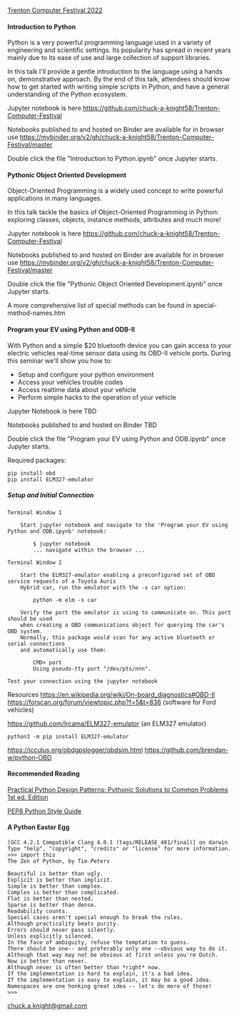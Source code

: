 [Trenton Computer Festival 2022](https://tcf-nj.org/)

#### Introduction to Python

Python is a very powerful programming language used in a variety of engineering and scientific settings.
Its popularity has spread in recent years mainly due to its ease of use and large collection of support libraries.

In this talk I'll provide a gentle introduction to the language using a hands on, demonstrative approach.
By the end of this talk, attendees should know how to get started with writing simple scripts in Python, and
have a general understanding of the Python ecosystem.

Jupyter notebook is here 
https://github.com/chuck-a-knight58/Trenton-Computer-Festival 

Notebooks published to and hosted on Binder are available for in browser use 
https://mybinder.org/v2/gh/chuck-a-knight58/Trenton-Computer-Festival/master

Double click the file "Introduction to Python.ipynb" once Jupyter starts.


#### Pythonic Object Oriented Development

Object-Oriented Programming is a widely used concept to write powerful applications in many languages.

In this talk tackle the basics of Object-Oriented Programming in Python: exploring classes, objects, instance 
methods, attributes and much more!

Jupyter notebook is here 
https://github.com/chuck-a-knight58/Trenton-Computer-Festival 

Notebooks published to and hosted on Binder are available for in browser use 
https://mybinder.org/v2/gh/chuck-a-knight58/Trenton-Computer-Festival/master

Double click the file "Pythonic Object Oriented Development.ipynb" once Jupyter starts.

A more comprehensive list of special methods can be found in special-method-names.htm

#### Program your EV using Python and ODB-II

With Python and a simple $20 bluetooth device you can gain access to your electric vehicles real-time sensor data using its OBD-II vehicle ports. During this seminar we'll show you how to:

* Setup and configure your python environment
* Access your vehicles trouble codes
* Access realtime data about your vehicle
* Perform simple hacks to the operation of your vehicle

Jupyter Notebook is here
TBD

Notebooks published to and hosted on Binder
TBD

Double click the file "Program your EV using Python and ODB.ipynb" once Jupyter starts.

Required packages:

    pip install obd
    pip install ELM327-emulator

##### Setup and Initial Connection

    Terminal Window 1

        Start jupyter notebook and navigate to the 'Program your EV using Python and ODB.ipynb' notebook:

            $ jupyter notebook
            ... navigate within the browser ...

    Terminal Window 2

        Start the ELM327-emulator enabling a preconfigured set of OBD service requests of a Toyota Auris 
        Hybrid car, run the emulator with the -s car option:
    
            python -m elm -s car

        Verify the port the emulator is using to communicate on. This port should be used
        when creating a OBD communications object for querying the car's OBD system. 
        Normally, this package would scan for any active bluetooth or serial connections 
        and automatically use them:

            CMD> port
            Using pseudo-tty port "/dev/pts/nnn".

    Test your connection using the jupyter notebook

Resources
https://en.wikipedia.org/wiki/On-board_diagnostics#OBD-II
https://forscan.org/forum/viewtopic.php?f=5&t=836 (software for Ford vehicles)

https://github.com/Ircama/ELM327-emulator (an ELM327 emulator)

    python3 -m pip install ELM327-emulator


https://icculus.org/obdgpslogger/obdsim.html
https://github.com/brendan-w/python-OBD

#### Recommended Reading

[Practical Python Design Patterns: Pythonic Solutions to Common Problems 1st ed. Edition](https://www.amazon.com/Practical-Python-Design-Patterns-Solutions/dp/1484226798)

[PEP8 Python Style Guide](https://www.python.org/dev/peps/pep-0008/)


#### A Python Easter Egg

```
[GCC 4.2.1 Compatible Clang 4.0.1 (tags/RELEASE_401/final)] on darwin
Type "help", "copyright", "credits" or "license" for more information.
>>> import this
The Zen of Python, by Tim Peters

Beautiful is better than ugly.
Explicit is better than implicit.
Simple is better than complex.
Complex is better than complicated.
Flat is better than nested.
Sparse is better than dense.
Readability counts.
Special cases aren't special enough to break the rules.
Although practicality beats purity.
Errors should never pass silently.
Unless explicitly silenced.
In the face of ambiguity, refuse the temptation to guess.
There should be one-- and preferably only one --obvious way to do it.
Although that way may not be obvious at first unless you're Dutch.
Now is better than never.
Although never is often better than *right* now.
If the implementation is hard to explain, it's a bad idea.
If the implementation is easy to explain, it may be a good idea.
Namespaces are one honking great idea -- let's do more of those!
>>>
```

chuck.a.knight@gmail.com
